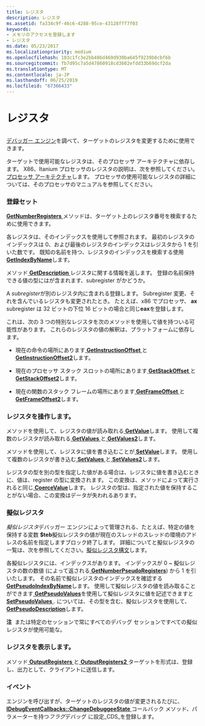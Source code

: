 ```yaml
---
title: レジスタ
description: レジスタ
ms.assetid: fa334c9f-46c6-4288-95ce-43128fff7f03
keywords:
- メモリのアクセスを登録します
- レジスタ
ms.date: 05/23/2017
ms.localizationpriority: medium
ms.openlocfilehash: 103c1fc3e2bb486d469d930ba645f9239b8cbf6b
ms.sourcegitcommit: fb7d95c7a5d47860918cd3602efdd33b69dcf2da
ms.translationtype: MT
ms.contentlocale: ja-JP
ms.lasthandoff: 06/25/2019
ms.locfileid: "67366433"
---
```

# <a name="registers"></a>レジスタ


## <span id="ddk_registers_dbx"></span><span id="DDK_REGISTERS_DBX"></span>


[デバッガー エンジン](introduction.md#debugger-engine)を調べて、ターゲットのレジスタを変更するために使用できます。

ターゲットで使用可能なレジスタは、そのプロセッサ アーキテクチャに依存します。 X86、Itanium プロセッサのレジスタの説明は、次を参照してください。[プロセッサ アーキテクチャ](processor-architecture.md)します。 プロセッサの使用可能なレジスタの詳細については、そのプロセッサのマニュアルを参照してください。

### <a name="span-idtheregistersetspanspan-idtheregistersetspanthe-register-set"></a><span id="the_register_set"></span><span id="THE_REGISTER_SET"></span>登録セット

[ **GetNumberRegisters** ](https://docs.microsoft.com/windows-hardware/drivers/ddi/content/dbgeng/nf-dbgeng-idebugregisters2-getnumberregisters)メソッドは、ターゲット上のレジスタ番号を検索するために使用できます。

各レジスタは、そのインデックスを使用して参照されます。 最初のレジスタのインデックスは 0、および最後のレジスタのインデックスはレジスタから 1 を引いた数です。 既知の名前を持つ、レジスタのインデックスを検索する使用[ **GetIndexByName**](https://docs.microsoft.com/windows-hardware/drivers/ddi/content/dbgeng/nf-dbgeng-idebugregisters2-getindexbyname)します。

メソッド[ **GetDescription** ](https://docs.microsoft.com/windows-hardware/drivers/ddi/content/dbgeng/nf-dbgeng-idebugregisters2-getdescription)レジスタに関する情報を返します。 登録の名前保持できる値の型にはが含まれます、subregister がかどうか。

A *subregister*が別のレジスタ内に含まれる登録します。 Subregister 変更、それを含んでいるレジスタも変更されたとき。 たとえば、x86 でプロセッサ、 **ax** subregister は 32 ビットの下位 16 ビットの場合と同じ**eax**を登録します。

これは、次の 3 つの特別なレジスタを次のメソッドを使用して値を持ついる可能性があります。 これらのレジスタの値の解釈は、プラットフォームに依存します。

-   現在の命令の場所にあります[ **GetInstructionOffset** ](https://docs.microsoft.com/windows-hardware/drivers/ddi/content/dbgeng/nf-dbgeng-idebugregisters2-getinstructionoffset)と[ **GetInstructionOffset2**](https://docs.microsoft.com/windows-hardware/drivers/ddi/content/dbgeng/nf-dbgeng-idebugregisters2-getinstructionoffset2)します。

-   現在のプロセッサ スタック スロットの場所にあります[ **GetStackOffset** ](https://docs.microsoft.com/windows-hardware/drivers/ddi/content/dbgeng/nf-dbgeng-idebugregisters2-getstackoffset)と[ **GetStackOffset2**](https://docs.microsoft.com/windows-hardware/drivers/ddi/content/dbgeng/nf-dbgeng-idebugregisters2-getstackoffset2)します。

-   現在の関数のスタック フレームの場所にあります[ **GetFrameOffset** ](https://docs.microsoft.com/windows-hardware/drivers/ddi/content/dbgeng/nf-dbgeng-idebugregisters2-getframeoffset)と[ **GetFrameOffset2**](https://docs.microsoft.com/windows-hardware/drivers/ddi/content/dbgeng/nf-dbgeng-idebugregisters2-getframeoffset2)します。

### <a name="span-idmanipulatingregistersspanspan-idmanipulatingregistersspanmanipulating-registers"></a><span id="manipulating_registers"></span><span id="MANIPULATING_REGISTERS"></span>レジスタを操作します。

メソッドを使用して、レジスタの値が読み取れる[ **GetValue**](https://docs.microsoft.com/windows-hardware/drivers/ddi/content/dbgeng/nf-dbgeng-idebugregisters2-getvalue)します。 使用して複数のレジスタが読み取れる[ **GetValues** ](https://docs.microsoft.com/windows-hardware/drivers/ddi/content/dbgeng/nf-dbgeng-idebugregisters2-getvalues)と[ **GetValues2**](https://docs.microsoft.com/windows-hardware/drivers/ddi/content/dbgeng/nf-dbgeng-idebugregisters2-getvalues2)します。

メソッドを使用して、レジスタに値を書き込むことが[ **SetValue**](https://docs.microsoft.com/windows-hardware/drivers/ddi/content/dbgeng/nf-dbgeng-idebugregisters2-setvalue)します。 使用して複数のレジスタが書き込む[ **SetValues** ](https://docs.microsoft.com/windows-hardware/drivers/ddi/content/dbgeng/nf-dbgeng-idebugregisters2-setvalues)と[ **SetValues2**](https://docs.microsoft.com/windows-hardware/drivers/ddi/content/dbgeng/nf-dbgeng-idebugregisters2-setvalues2)します。

レジスタの型を別の型を指定した値がある場合は、レジスタに値を書き込むときに、値は、register の型に変換されます。 この変換は、メソッドによって実行されると同じ[ **CoerceValue**](https://docs.microsoft.com/windows-hardware/drivers/ddi/content/dbgeng/nf-dbgeng-idebugcontrol3-coercevalue)します。 レジスタの型は、指定された値を保持することがない場合、この変換はデータが失われるあります。

### <a name="span-idpseudoregistersspanspan-idpseudoregistersspan-pseudo-registers"></a><span id="pseudo_registers"></span><span id="PSEUDO_REGISTERS"></span> 擬似レジスタ

*擬似レジスタ*デバッガー エンジンによって管理される、たとえば、特定の値を保持する変数 **$teb**擬似レジスタの値が現在のスレッドのスレッドの環境のアドレスの名前を指定しますブロック終了します。 詳細についてと擬似レジスタの一覧は、次を参照してください。[擬似レジスタ構文](pseudo-register-syntax.md)します。

各擬似レジスタには、インデックスがあります。 インデックスが 0 ~ 擬似レジスタの数の数値 (によって返される[ **GetNumberPseudoRegisters**](https://docs.microsoft.com/windows-hardware/drivers/ddi/content/dbgeng/nf-dbgeng-idebugregisters2-getnumberpseudoregisters)) から 1 を引いたします。 その名前で擬似レジスタのインデックスを確認する[ **GetPseudoIndexByName**](https://docs.microsoft.com/windows-hardware/drivers/ddi/content/dbgeng/nf-dbgeng-idebugregisters2-getpseudoindexbyname)します。 使用して擬似レジスタの値を読み取ることができます[ **GetPseudoValues**](https://docs.microsoft.com/windows-hardware/drivers/ddi/content/dbgeng/nf-dbgeng-idebugregisters2-getpseudovalues)を使用して擬似レジスタに値を記述できますと[ **SetPseudoValues** ](https://docs.microsoft.com/windows-hardware/drivers/ddi/content/dbgeng/nf-dbgeng-idebugregisters2-setpseudovalues). については、その型を含む、擬似レジスタを使用して、 [ **GetPseudoDescription**](https://docs.microsoft.com/windows-hardware/drivers/ddi/content/dbgeng/nf-dbgeng-idebugregisters2-getpseudodescription)します。

**注**  または特定のセッションで常にすべてのデバッグ セッションですべての擬似レジスタが使用可能な。

 

### <a name="span-iddisplayingregistersspanspan-iddisplayingregistersspandisplaying-registers"></a><span id="displaying_registers"></span><span id="DISPLAYING_REGISTERS"></span>レジスタを表示します。

メソッド[ **OutputRegisters** ](https://docs.microsoft.com/windows-hardware/drivers/ddi/content/dbgeng/nf-dbgeng-idebugregisters2-outputregisters)と[ **OutputRegisters2** ](https://docs.microsoft.com/windows-hardware/drivers/ddi/content/dbgeng/nf-dbgeng-idebugregisters2-outputregisters2)ターゲットを形式は、登録し、出力として、クライアントに送信します。

### <a name="span-ideventsspanspan-ideventsspanevents"></a><span id="events"></span><span id="EVENTS"></span>イベント

エンジンを呼び出すが、ターゲットのレジスタの値が変更されるたびに、 [ **IDebugEventCallbacks::ChangeDebuggeeState** ](https://docs.microsoft.com/windows-hardware/drivers/ddi/content/dbgeng/nf-dbgeng-idebugeventcallbacks-changedebuggeestate)コールバック メソッド、パラメーターを持つ*フラグ*デバッグ に設定\_CDS\_を登録します。

 

 





